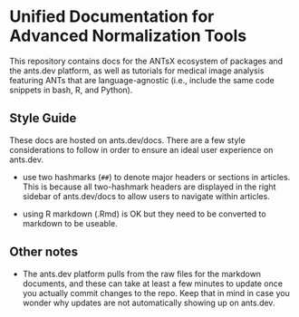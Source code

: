 # Unified Documentation for Advanced Normalization Tools

This repository contains docs for the ANTsX ecosystem of packages and the
ants.dev platform, as well as tutorials for medical image analysis featuring
ANTs that are language-agnostic (i.e., include the same code snippets in bash,
R, and Python).

## Style Guide

These docs are hosted on ants.dev/docs. There are a few style considerations
to follow in order to ensure an ideal user experience on ants.dev.

- use two hashmarks (`##`) to denote major headers or sections in articles. This
  is because all two-hashmark headers are displayed in the right sidebar of ants.dev/docs
  to allow users to navigate within articles.

- using R markdown (.Rmd) is OK but they need to be converted to markdown to be useable.

## Other notes

- The ants.dev platform pulls from the raw files for the markdown documents, and these
  can take at least a few minutes to update once you actually commit changes to the repo. Keep
  that in mind in case you wonder why updates are not automatically showing up on ants.dev.
